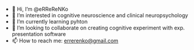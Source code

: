 - 👋 Hi, I’m @eRReReNKo
- 👀 I’m interested in cognitive neuroscience and clinical neuropsychology
- 🌱 I’m currently learning pyhton
- 💞️ I’m looking to collaborate on creating cognitive experiment with exp. presentation software
- 📫 How to reach me: errerenko@gmail.com

<!---
eRReReNKo/eRReReNKo is a ✨ special ✨ repository because its `README.md` (this file) appears on your GitHub profile.
You can click the Preview link to take a look at your changes.
--->
